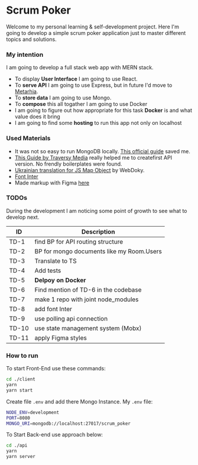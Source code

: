 # Scrum Poker

Welcome to my personal learning & self-development project. Here I'm going to develop a simple scrum poker application just to master different topics and solutions.

### My intention

I am going to develop a full stack web app with MERN stack.

- To display **User Interface** I am going to use React.
- To **serve API** I am going to use Express, but in future I'd move to [Metarhia](https://metarhia.com/).
- To **store data** I am going to use Mongo.
- To **compose** this all togather I am going to use Docker
- I am going to figure out how appropriate for this task **Docker** is and what value does it bring
- I am going to find some **hosting** to run this app not only on localhost

### Used Materials
- It was not so easy to run MongoDB locally. [This official guide](https://www.mongodb.com/docs/manual/tutorial/install-mongodb-on-os-x/) saved me.
- [This Guide by Traversy Media](https://youtu.be/-0exw-9YJBo) really helped me to createfirst API version. No frendly boilerplates were found.
- [Ukrainian translation for JS Map Object](https://webdoky.org/uk/docs/Web/JavaScript/Reference/Global_Objects/Map) by WebDoky.
- [Font Inter](https://fonts.google.com/specimen/Inter)
- Made markup with Figma [here](https://www.figma.com/file/f0S8IDvbsENzKoQHbGr9L0/Explain-it?node-id=409%3A348)

### TODOs

During the development I am noticing some point of growth to see what to develop next.

| ID    | Description                               |
| ----- | ----------------------------------------- |
| TD-1  | find BP for API routing structure         |
| TD-2  | BP for mongo documents like my Room.Users |
| TD-3  | Translate to TS                           |
| TD-4  | Add tests                                 |
| TD-5  | **Delpoy on Docker**                      |
| TD-6  | Find mention of TD-6 in the codebase      |
| TD-7  | make 1 repo with joint node_modules       |
| TD-8  | add font Inter                            |
| TD-9  | use polling api connection                |
| TD-10 | use state management system (Mobx)        |
| TD-11 | apply Figma styles                        |

### How to run

To start Front-End use these commands:

```bash
cd ./client
yarn
yarn start
```

Create file `.env` and add there Mongo Instance. My `.env` file:

```bash
NODE_ENV=development
PORT=8080
MONGO_URI=mongodb://localhost:27017/scrum_poker
```

To Start Back-end use approach below:

```bash
cd ./api
yarn
yarn server
```
